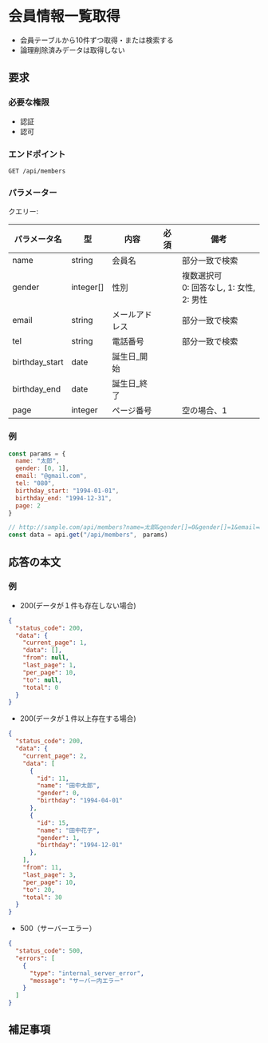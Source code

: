 # 会員情報一覧取得

- 会員テーブルから10件ずつ取得・または検索する
- 論理削除済みデータは取得しない

## 要求

### 必要な権限

- 認証
- 認可

### エンドポイント

```
GET /api/members
```

### パラメーター

クエリー:

| パラメータ名   | 型        | 内容           | 必須 | 備考                                        | 
| -------------- | --------- | -------------- | ---- | ------------------------------------------- | 
| name           | string    | 会員名         |      | 部分一致で検索                              | 
| gender         | integer[] | 性別           |      | 複数選択可<br>0: 回答なし, 1: 女性, 2: 男性 | 
| email          | string    | メールアドレス |      | 部分一致で検索                              | 
| tel            | string    | 電話番号       |      | 部分一致で検索                              | 
| birthday_start | date      | 誕生日_開始    |      |                                             | 
| birthday_end   | date      | 誕生日_終了    |      |                                             | 
| page           | integer   | ページ番号     |      | 空の場合、1                                 | 


### 例

```js
const params = {
  name: "太郎",
  gender: [0, 1],
  email: "@gmail.com",
  tel: "080",
  birthday_start: "1994-01-01",
  birthday_end: "1994-12-31",
  page: 2
}

// http://sample.com/api/members?name=太郎&gender[]=0&gender[]=1&email=@gmail.com&tel=080&birthday_start=1994-01-01&birthday_end=1994-12-31&page=2
const data = api.get("/api/members",　params)
```

## 応答の本文

### 例

- 200(データが１件も存在しない場合)

```json
{
  "status_code": 200,
  "data": {
    "current_page": 1,
    "data": [],
    "from": null,
    "last_page": 1,
    "per_page": 10,
    "to": null,
    "total": 0
  }
}
```

- 200(データが１件以上存在する場合)

```json
{
  "status_code": 200,
  "data": {
    "current_page": 2,
    "data": [
      {
        "id": 11,
        "name": "田中太郎",
        "gender": 0,
        "birthday": "1994-04-01"
      },
      {
        "id": 15,
        "name": "田中花子",
        "gender": 1,
        "birthday": "1994-12-01"
      },
    ],
    "from": 11,
    "last_page": 3,
    "per_page": 10,
    "to": 20,
    "total": 30
  }
}
```

- 500（サーバーエラー）

```json
{
  "status_code": 500,
  "errors": [
    {
      "type": "internal_server_error",
      "message": "サーバー内エラー"
    }
  ]
}
```

## 補足事項
